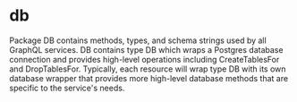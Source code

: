 # db
Package DB contains methods, types, and schema strings used by all GraphQL services. DB contains type DB which wraps a Postgres database connection and provides high-level operations including CreateTablesFor and DropTablesFor. Typically, each resource will wrap type DB with its own database wrapper that provides more high-level database methods that are specific to the service's needs.
